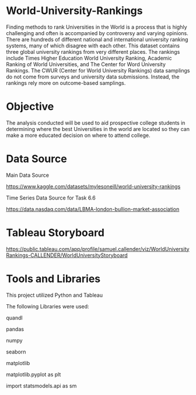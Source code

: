 # World-University-Rankings

Finding methods to rank Universities in the World is a process that is highly challenging and often is accompanied by controversy and varying opinions. There are hundreds of different national and international university ranking systems, many of which disagree with each other. This dataset contains three global university rankings from very different places. The rankings include Times Higher Education World University Ranking, Academic Ranking of World Universities, and The Center for Word University Rankings. The CWUR (Center for World University Rankings) data samplings do not come from surveys and university data submissions. Instead, the rankings rely more on outcome-based samplings.


# Objective

The analysis conducted will be used to aid prospective college students in determining where the best Universities in the world are located so they can make a more educated decision on where to attend college.

# Data Source

Main Data Source

https://www.kaggle.com/datasets/mylesoneill/world-university-rankings

Time Series Data Source for Task 6.6

https://data.nasdaq.com/data/LBMA-london-bullion-market-association

# Tableau Storyboard

https://public.tableau.com/app/profile/samuel.callender/viz/WorldUniversityRankings-CALLENDER/WorldUniversityStoryboard

# Tools and Libraries
This project utilized Python and Tableau

The following Libraries were used:

  quandl

  pandas 

  numpy 

  seaborn 

  matplotlib

  matplotlib.pyplot as plt

  import statsmodels.api as sm
  
